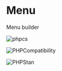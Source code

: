 # Menu

Menu builder


![phpcs](https://github.com/DominicWatts/Menu/workflows/phpcs/badge.svg)

![PHPCompatibility](https://github.com/DominicWatts/Menu/workflows/PHPCompatibility/badge.svg)

![PHPStan](https://github.com/DominicWatts/Menu/workflows/PHPStan/badge.svg)
